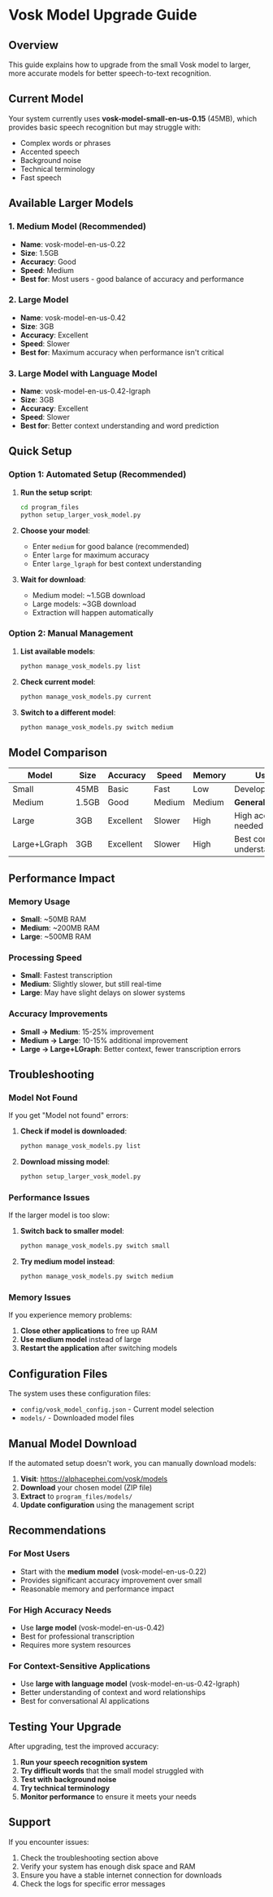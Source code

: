 # Vosk Model Upgrade Guide

## Overview

This guide explains how to upgrade from the small Vosk model to larger, more accurate models for better speech-to-text recognition.

## Current Model

Your system currently uses **vosk-model-small-en-us-0.15** (45MB), which provides basic speech recognition but may struggle with:
- Complex words or phrases
- Accented speech
- Background noise
- Technical terminology
- Fast speech

## Available Larger Models

### 1. Medium Model (Recommended)
- **Name**: vosk-model-en-us-0.22
- **Size**: 1.5GB
- **Accuracy**: Good
- **Speed**: Medium
- **Best for**: Most users - good balance of accuracy and performance

### 2. Large Model
- **Name**: vosk-model-en-us-0.42
- **Size**: 3GB
- **Accuracy**: Excellent
- **Speed**: Slower
- **Best for**: Maximum accuracy when performance isn't critical

### 3. Large Model with Language Model
- **Name**: vosk-model-en-us-0.42-lgraph
- **Size**: 3GB
- **Accuracy**: Excellent
- **Speed**: Slower
- **Best for**: Better context understanding and word prediction

## Quick Setup

### Option 1: Automated Setup (Recommended)

1. **Run the setup script**:
   ```bash
   cd program_files
   python setup_larger_vosk_model.py
   ```

2. **Choose your model**:
   - Enter `medium` for good balance (recommended)
   - Enter `large` for maximum accuracy
   - Enter `large_lgraph` for best context understanding

3. **Wait for download**:
   - Medium model: ~1.5GB download
   - Large models: ~3GB download
   - Extraction will happen automatically

### Option 2: Manual Management

1. **List available models**:
   ```bash
   python manage_vosk_models.py list
   ```

2. **Check current model**:
   ```bash
   python manage_vosk_models.py current
   ```

3. **Switch to a different model**:
   ```bash
   python manage_vosk_models.py switch medium
   ```

## Model Comparison

| Model | Size | Accuracy | Speed | Memory | Use Case |
|-------|------|----------|-------|--------|----------|
| Small | 45MB | Basic | Fast | Low | Development/testing |
| Medium | 1.5GB | Good | Medium | Medium | **General use** |
| Large | 3GB | Excellent | Slower | High | High accuracy needed |
| Large+LGraph | 3GB | Excellent | Slower | High | Best context understanding |

## Performance Impact

### Memory Usage
- **Small**: ~50MB RAM
- **Medium**: ~200MB RAM
- **Large**: ~500MB RAM

### Processing Speed
- **Small**: Fastest transcription
- **Medium**: Slightly slower, but still real-time
- **Large**: May have slight delays on slower systems

### Accuracy Improvements
- **Small → Medium**: 15-25% improvement
- **Medium → Large**: 10-15% additional improvement
- **Large → Large+LGraph**: Better context, fewer transcription errors

## Troubleshooting

### Model Not Found
If you get "Model not found" errors:

1. **Check if model is downloaded**:
   ```bash
   python manage_vosk_models.py list
   ```

2. **Download missing model**:
   ```bash
   python setup_larger_vosk_model.py
   ```

### Performance Issues
If the larger model is too slow:

1. **Switch back to smaller model**:
   ```bash
   python manage_vosk_models.py switch small
   ```

2. **Try medium model instead**:
   ```bash
   python manage_vosk_models.py switch medium
   ```

### Memory Issues
If you experience memory problems:

1. **Close other applications** to free up RAM
2. **Use medium model** instead of large
3. **Restart the application** after switching models

## Configuration Files

The system uses these configuration files:
- `config/vosk_model_config.json` - Current model selection
- `models/` - Downloaded model files

## Manual Model Download

If the automated setup doesn't work, you can manually download models:

1. **Visit**: https://alphacephei.com/vosk/models
2. **Download** your chosen model (ZIP file)
3. **Extract** to `program_files/models/`
4. **Update configuration** using the management script

## Recommendations

### For Most Users
- Start with the **medium model** (vosk-model-en-us-0.22)
- Provides significant accuracy improvement over small
- Reasonable memory and performance impact

### For High Accuracy Needs
- Use **large model** (vosk-model-en-us-0.42)
- Best for professional transcription
- Requires more system resources

### For Context-Sensitive Applications
- Use **large with language model** (vosk-model-en-us-0.42-lgraph)
- Better understanding of context and word relationships
- Best for conversational AI applications

## Testing Your Upgrade

After upgrading, test the improved accuracy:

1. **Run your speech recognition system**
2. **Try difficult words** that the small model struggled with
3. **Test with background noise**
4. **Try technical terminology**
5. **Monitor performance** to ensure it meets your needs

## Support

If you encounter issues:
1. Check the troubleshooting section above
2. Verify your system has enough disk space and RAM
3. Ensure you have a stable internet connection for downloads
4. Check the logs for specific error messages 